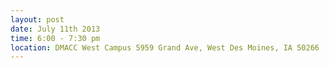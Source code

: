 ---
layout: post
date: July 11th 2013
time: 6:00 - 7:30 pm
location: DMACC West Campus 5959 Grand Ave, West Des Moines, IA 50266
---